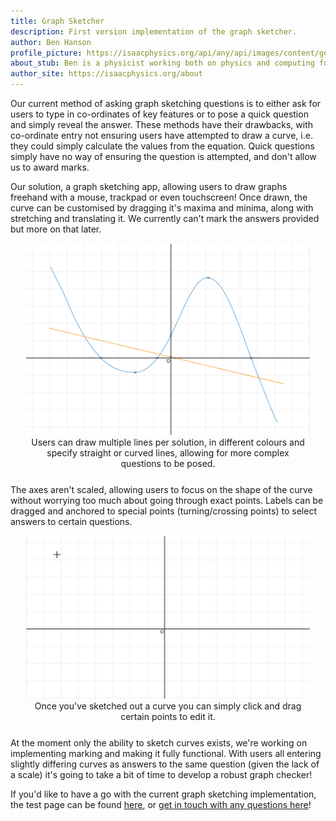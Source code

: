 ```yaml
---
title: Graph Sketcher
description: First version implementation of the graph sketcher.
author: Ben Hanson
profile_picture: https://isaacphysics.org/api/any/api/images/content/general_pages/about_us/photos/bh.png
about_stub: Ben is a physicist working both on physics and computing for Isaac.
author_site: https://isaacphysics.org/about
---
```

Our current method of asking graph sketching questions is to either ask for users to type in co-ordinates of key features or to pose a quick question and simply reveal the answer. These methods have their drawbacks, with co-ordinate entry not ensuring users have attempted to draw a curve, i.e. they could simply calculate the values from the equation. Quick questions simply have no way of ensuring the question is attempted, and don't allow us to award marks. 

Our solution, a graph sketching app, allowing users to draw graphs freehand with a mouse, trackpad or even touchscreen! Once drawn, the curve can be customised by dragging it's maxima and minima, along with stretching and translating it. We currently can't mark the answers provided but more on that later. 

<figure style="text-align:center;margin:15px auto 25px auto;width:90%;">
    <img src="/images/graph-sketcher/sketcher.PNG" alt="A graph sketcher example showing a blue curve and and orange straight line.">
    <figcaption>Users can draw multiple lines per solution, in different colours and specify straight or curved lines, allowing for more complex questions to be posed.</figcaption>
</figure>

The axes aren't scaled, allowing users to focus on the shape of the curve without worrying too much about going through exact points. Labels can be dragged and anchored to special points (turning/crossing points) to select answers to certain questions.

<figure style="text-align:center;margin:15px auto 25px auto;width:90%;">
    <img src="/images/graph-sketcher/graph_sketcher.gif" alt="A gif showing how to simply draw and edit a curve">
    <figcaption>Once you've sketched out a curve you can simply click and drag certain points to edit it.</figcaption>
</figure>

At the moment only the ability to sketch curves exists, we're working on implementing marking and making it fully functional. With users all entering slightly differing curves as answers to the same question (given the lack of a scale) it's going to take a bit of time to develop a robust graph checker!

If you'd like to have a go with the current graph sketching implementation, the test page can be found <a href="https://isaacphysics.org/questions/graph_sketcher_test" target="_blank">here</a>, or <a href="https://isaacphysics.org/contact?subject=Graph%20Sketcher" target="_blank">get in touch with any questions here</a>!
